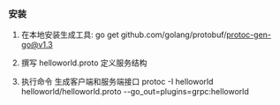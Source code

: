 ### 安装
1. 在本地安装生成工具:
   go get github.com/golang/protobuf/protoc-gen-go@v1.3 

2. 撰写 helloworld.proto 定义服务结构

3. 执行命令 生成客户端和服务端接口 
   protoc -I helloworld helloworld/helloworld.proto --go_out=plugins=grpc:helloworld



    
